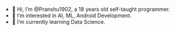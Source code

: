 - 👋 Hi, I’m @Pranshu1902, a 18 years old self-taught programmer.
- 👀 I’m interested in AI, ML, Android Development.
- 🌱 I’m currently learning Data Science.
